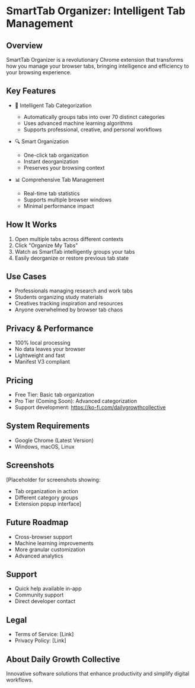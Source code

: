 # SmartTab Organizer: Intelligent Tab Management

## Overview
SmartTab Organizer is a revolutionary Chrome extension that transforms how you manage your browser tabs, bringing intelligence and efficiency to your browsing experience.

## Key Features
- 🧠 Intelligent Tab Categorization
  - Automatically groups tabs into over 70 distinct categories
  - Uses advanced machine learning algorithms
  - Supports professional, creative, and personal workflows

- 🔍 Smart Organization
  - One-click tab organization
  - Instant deorganization
  - Preserves your browsing context

- 📊 Comprehensive Tab Management
  - Real-time tab statistics
  - Supports multiple browser windows
  - Minimal performance impact

## How It Works
1. Open multiple tabs across different contexts
2. Click "Organize My Tabs"
3. Watch as SmartTab intelligently groups your tabs
4. Easily deorganize or restore previous tab state

## Use Cases
- Professionals managing research and work tabs
- Students organizing study materials
- Creatives tracking inspiration and resources
- Anyone overwhelmed by browser tab chaos

## Privacy & Performance
- 100% local processing
- No data leaves your browser
- Lightweight and fast
- Manifest V3 compliant

## Pricing
- Free Tier: Basic tab organization
- Pro Tier (Coming Soon): Advanced categorization
- Support development: https://ko-fi.com/dailygrowthcollective

## System Requirements
- Google Chrome (Latest Version)
- Windows, macOS, Linux

## Screenshots
[Placeholder for screenshots showing:
- Tab organization in action
- Different category groups
- Extension popup interface]

## Future Roadmap
- Cross-browser support
- Machine learning improvements
- More granular customization
- Advanced analytics

## Support
- Quick help available in-app
- Community support
- Direct developer contact

## Legal
- Terms of Service: [Link]
- Privacy Policy: [Link]

## About Daily Growth Collective
Innovative software solutions that enhance productivity and simplify digital workflows.
